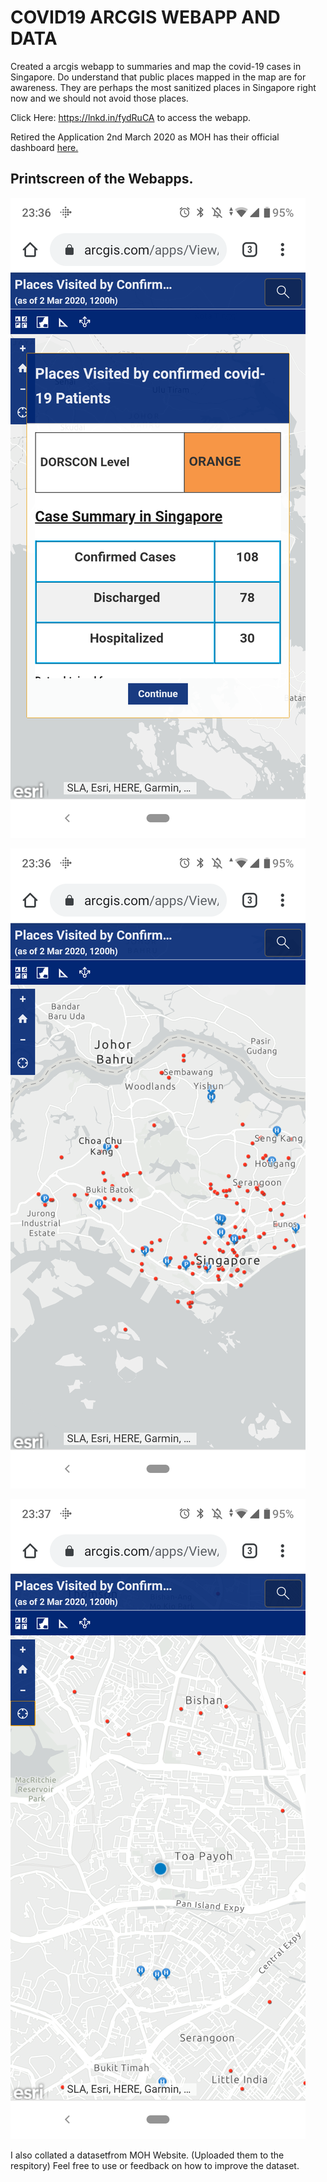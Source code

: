 # COVID19 ARCGIS WEBAPP AND DATA #

Created a arcgis webapp to summaries and map the covid-19 cases in Singapore. Do understand that public places mapped in the map are for awareness. They are perhaps the most sanitized places in Singapore right now and we should not avoid those places.

Click Here: https://lnkd.in/fydRuCA to access the webapp. 

Retired the Application 2nd March 2020 as MOH has their official dashboard [here.](https://experience.arcgis.com/experience/7e30edc490a5441a874f9efe67bd8b89)

## Printscreen of the Webapps. ## 

![Image of Yaktocat](https://github.com/YUSANITY/COVID19_ARCGIS_WEBAPP_AND_DATA/blob/master/webapp3.png)

![Image of Yaktocat](https://github.com/YUSANITY/COVID19_ARCGIS_WEBAPP_AND_DATA/blob/master/webapp2.png)

![Image of Yaktocat](https://github.com/YUSANITY/COVID19_ARCGIS_WEBAPP_AND_DATA/blob/master/webapp1.png)

I also collated a datasetfrom MOH Website. (Uploaded them to the respitory)  Feel free to use or feedback on how to improve the dataset.


